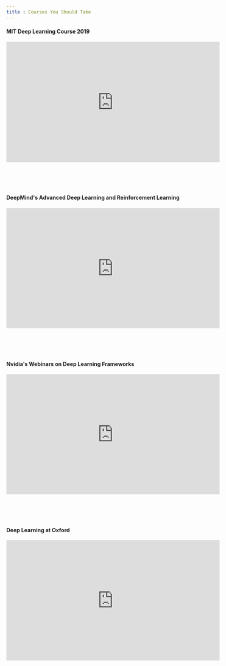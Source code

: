 ```yaml
---
title : Courses You Should Take 
---
```


#### MIT Deep Learning Course 2019
<iframe width="560" height="315" src="https://www.youtube.com/embed/videoseries?list=PLtBw6njQRU-rwp5__7C0oIVt26ZgjG9NI" frameborder="0" allow="accelerometer; autoplay; encrypted-media; gyroscope; picture-in-picture" allowfullscreen></iframe>

<br/><br/><br/>

#### DeepMind's Advanced Deep Learning and Reinforcement Learning
<iframe width="560" height="315" src="https://www.youtube.com/embed/videoseries?list=PLqYmG7hTraZDNJre23vqCGIVpfZ_K2RZs" frameborder="0" allow="accelerometer; autoplay; encrypted-media; gyroscope; picture-in-picture" allowfullscreen></iframe>

<br/><br/><br/>

#### Nvidia's Webinars on Deep Learning Frameworks
<iframe width="560" height="315" src="https://www.youtube.com/embed/videoseries?list=PL5B692fm6--tI-ijknnVZWbXU2H4JpSYe" frameborder="0" allow="accelerometer; autoplay; encrypted-media; gyroscope; picture-in-picture" allowfullscreen></iframe>

<br/><br/><br/>

#### Deep Learning at Oxford
<iframe width="560" height="315" src="https://www.youtube.com/embed/videoseries?list=PLE6Wd9FR--EfW8dtjAuPoTuPcqmOV53Fu" frameborder="0" allow="accelerometer; autoplay; encrypted-media; gyroscope; picture-in-picture" allowfullscreen></iframe>
